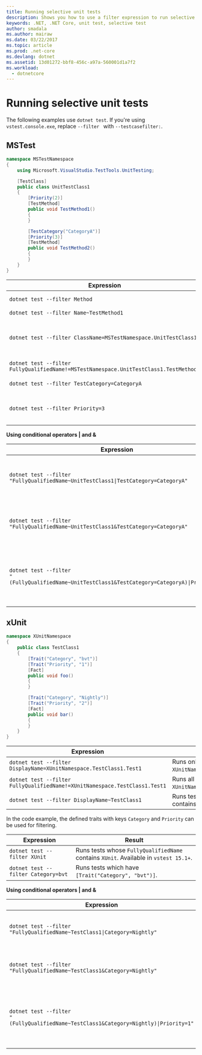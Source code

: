 ```yaml
---
title: Running selective unit tests
description: Shows you how to use a filter expression to run selective unit tests with the dotnet test command.
keywords: .NET, .NET Core, unit test, selective test
author: smadala
ms.author: mairaw
ms.date: 03/22/2017
ms.topic: article
ms.prod: .net-core
ms.devlang: dotnet
ms.assetid: 13d01272-bbf8-456c-a97a-560001d1a7f2
ms.workload: 
  - dotnetcore
---
```


# Running selective unit tests

The following examples use `dotnet test`. If you're using `vstest.console.exe`, replace `--filter ` with `--testcasefilter:`.

## MSTest

```csharp
namespace MSTestNamespace
{
    using Microsoft.VisualStudio.TestTools.UnitTesting;

    [TestClass]
    public class UnitTestClass1
    {
        [Priority(2)]
        [TestMethod]
        public void TestMethod1()
        {
        }

        [TestCategory("CategoryA")]
        [Priority(3)]
        [TestMethod]
        public void TestMethod2()
        {
        }
    }
}
```

| Expression | Result |
| ---------- | ------ |
| `dotnet test --filter Method` | Runs tests whose `FullyQualifiedName` contains `Method`. Available in `vstest 15.1+`. |
| `dotnet test --filter Name~TestMethod1` | Runs tests whose name contains `TestMethod1`. |
| `dotnet test --filter ClassName=MSTestNamespace.UnitTestClass1` | Runs tests which are in class `MSTestNamespace.UnitTestClass1`.<br>**Note:** The `ClassName` value should have a namespace, so `ClassName=UnitTestClass1` won't work. |
| `dotnet test --filter FullyQualifiedName!=MSTestNamespace.UnitTestClass1.TestMethod1` | Runs all tests except `MSTestNamespace.UnitTestClass1.TestMethod1`. |
| `dotnet test --filter TestCategory=CategoryA` | Runs tests which are annotated with `[TestCategory("CategoryA")]`. |
| `dotnet test --filter Priority=3` | Runs tests which are annotated with `[Priority(3)]`.<br>**Note:** `Priority~3` is an invalid value, as it isn't a string. |

**Using conditional operators | and &amp;**

| Expression | Result |
| ---------- | ------ |
| <code>dotnet test --filter "FullyQualifiedName~UnitTestClass1&#124;TestCategory=CategoryA"</code> | Runs tests which have `UnitTestClass1` in `FullyQualifiedName` **or** `TestCategory` is `CategoryA`. |
| `dotnet test --filter "FullyQualifiedName~UnitTestClass1&TestCategory=CategoryA"` | Runs tests which have `UnitTestClass1` in `FullyQualifiedName` **and** `TestCategory` is `CategoryA`. |
| <code>dotnet test --filter "(FullyQualifiedName~UnitTestClass1&TestCategory=CategoryA)&#124;Priority=1"</code> | Runs tests which have either `FullyQualifiedName` containing `UnitTestClass1` **and** `TestCategory` is `CategoryA` **or** `Priority` is 1. |

## xUnit

```csharp
namespace XUnitNamespace
{
    public class TestClass1
    {
        [Trait("Category", "bvt")]
        [Trait("Priority", "1")]
        [Fact]
        public void foo()
        {
        }

        [Trait("Category", "Nightly")]
        [Trait("Priority", "2")]
        [Fact]
        public void bar()
        {
        }
    }
}
```

| Expression | Result |
| ---------- | ------ |
| `dotnet test --filter DisplayName=XUnitNamespace.TestClass1.Test1` | Runs only one test, `XUnitNamespace.TestClass1.Test1`. |
| `dotnet test --filter FullyQualifiedName!=XUnitNamespace.TestClass1.Test1` | Runs all tests except `XUnitNamespace.TestClass1.Test1`. |
| `dotnet test --filter DisplayName~TestClass1` | Runs tests whose display name contains `TestClass1`. |

In the code example, the defined traits with keys `Category` and `Priority` can be used for filtering.

| Expression | Result |
| ---------- | ------ |
| `dotnet test --filter XUnit` | Runs tests whose `FullyQualifiedName` contains `XUnit`.  Available in `vstest 15.1+`. |
| `dotnet test --filter Category=bvt` | Runs tests which have `[Trait("Category", "bvt")]`. |

**Using conditional operators | and &amp;**

| Expression | Result |
| ---------- | ------ |
| <code>dotnet test --filter "FullyQualifiedName~TestClass1&#124;Category=Nightly"</code> | Runs tests which has `TestClass1` in `FullyQualifiedName` **or** `Category` is `Nightly`. |
| `dotnet test --filter "FullyQualifiedName~TestClass1&Category=Nightly"` | Runs tests which has `TestClass1` in `FullyQualifiedName` **and** `Category` is `Nightly`. |
| <code>dotnet test --filter "(FullyQualifiedName~TestClass1&Category=Nightly)&#124;Priority=1"</code> | Runs tests which have either `FullyQualifiedName` containing `TestClass1` **and** `Category` is `CategoryA` **or** `Priority` is 1. |
